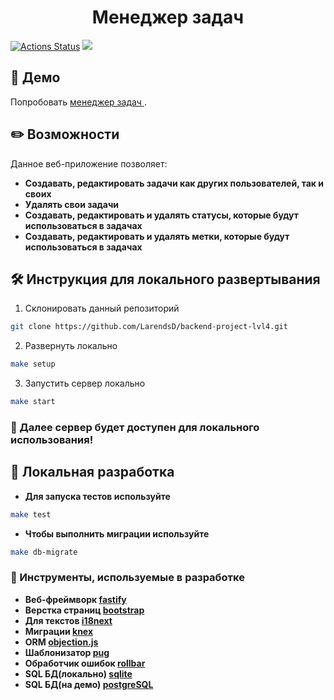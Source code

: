 <h1 align="center">
  Менеджер задач
</h1>

[![Actions Status](https://github.com/LarendsD/backend-project-lvl4/workflows/hexlet-check/badge.svg)](https://github.com/LarendsD/backend-project-lvl4/actions)
<a href="https://codeclimate.com/github/LarendsD/backend-project-lvl4/maintainability"><img src="https://api.codeclimate.com/v1/badges/c4a9e975fd756a6b2447/maintainability" /></a>

## :mag_right: Демо ##
Попробовать <a href=https://manager-app4.herokuapp.com/> менеджер задач </a>.
## :pencil2: Возможности ##
Данное веб-приложение позволяет:
- **Создавать, редактировать задачи как других пользователей, так и своих**
- **Удалять свои задачи**
- **Создавать, редактировать и удалять статусы, которые будут использоваться в задачах**
- **Создавать, редактировать и удалять метки, которые будут использоваться в задачах**
## 🛠️ Инструкция для локального развертывания ##
1. Склонировать данный репозиторий
```bash
git clone https://github.com/LarendsD/backend-project-lvl4.git
```
2. Развернуть локально
```bash
make setup
```
3. Запустить сервер локально
```bash
make start
```
### :checkered_flag: Далее сервер будет доступен для локального использования!

## :large_blue_circle: Локальная разработка ##
- **Для запуска тестов используйте**
```bash
make test
```
- **Чтобы выполнить миграции используйте**
```bash
make db-migrate
```
### :wrench: Инструменты, используемые в разработке
- **Веб-фреймворк <a href=https://www.fastify.io>fastify</a>**
- **Верстка страниц <a href=https://getbootstrap.com/>bootstrap</a>**
- **Для текстов <a href=https://www.i18next.com/>i18next</a>**
- **Миграции <a href=https://knexjs.org/>knex</a>**
- **ORM <a href=https://vincit.github.io/objection.js/>objection.js</a>**
- **Шаблонизатор <a href=https://pugjs.org/>pug</a>**
- **Обработчик ошибок <a href=https://rollbar.com/>rollbar</a>**
- **SQL БД(локально) <a href=https://www.sqlite.org/index.html>sqlite</a>**
- **SQL БД(на демо) <a href=https://www.postgresql.org/>postgreSQL</a>**

